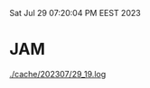 Sat Jul 29 07:20:04 PM EEST 2023
# JAM
<a href='./cache/202307/29_19.log'>./cache/202307/29_19.log</a>
